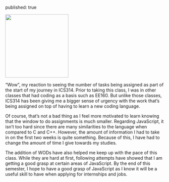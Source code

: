 published: true

<img width="200px" 
     class="rounded float-start pe-4" 
     src="../img/difficulty/javascript-illustration.png" >

  “Wow”, my reaction to seeing the number of tasks being assigned as part of the start of my journey in ICS314. Prior to taking this class, I was in other classes that had coding as a basis such as EE160. But unlike those classes, ICS314 has been giving me a bigger sense of urgency with the work that’s being assigned on top of having to learn a new coding language. 
  
  Of course, that’s not a bad thing as I feel more motivated to learn knowing that the window to do assignments is much smaller. Regarding JavaScript, it isn’t too hard since there are many similarities to the language when compared to C and C++. However, the amount of information I had to take in on the first two weeks is quite something. Because of this, I have had to change the amount of time I give towards my studies. 
  
  The addition of WODs have also helped me keep up with the pace of this class. While they are hard at first, following attempts have showed that I am getting a good grasp at certain areas of JavaScript. By the end of this semester, I hope to have a good grasp of JavaScript as I know it will be a useful skill to have when applying for internships and jobs.

